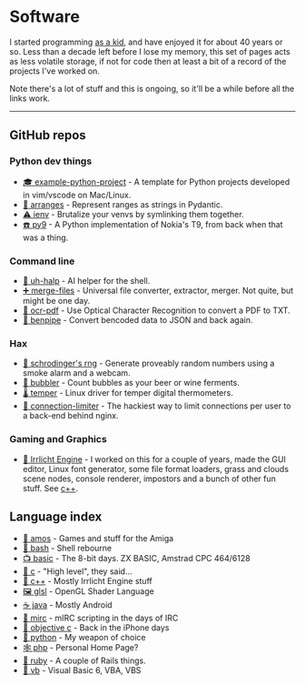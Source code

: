 # Software

I started programming [as a kid](basic), and have enjoyed it for about 40 years
or so. Less than a decade left before I lose my memory, this set of pages acts
as less volatile storage, if not for code then at least a bit of a record of
the projects I've worked on.

Note there's a lot of stuff and this is ongoing, so it'll be a while before
all the links work.

--------------------------------------------------------------------------------

## GitHub repos

### Python dev things

* [🎓 example-python-project](https://github.com/bitplane/example-python-project) -
  A template for Python projects developed in vim/vscode on Mac/Linux.
* [🤝 arranges](/arranges) -
  Represent ranges as strings in Pydantic.
* [⚠️ ienv](/ienv) -
  Brutalize your venvs by symlinking them together.
* [☎️ py9](https://github.com/bitplane/py9) -
  A Python implementation of Nokia's T9, from back when that was a thing.

### Command line

* [💬 uh-halp](/uh-halp) -
  AI helper for the shell.
* [➕ merge-files](/merge-files) -
  Universal file converter, extractor, merger. Not quite, but might be one day.
* [🔡 ocr-pdf](https://github.com/bitplane/ocr-pdf) -
  Use Optical Character Recognition to convert a PDF to TXT.
* [🪈 benpipe](https://github.com/bitplane/benpipe) -
  Convert bencoded data to JSON and back again.

### Hax

* [🎲 schrodinger's rng](https://github.com/bitplane/schrodingers-rng) - 
  Generate proveably random numbers using a smoke alarm and a webcam.
* [🍷 bubbler](https://github.com/bitplane/bubbler) -
  Count bubbles as your beer or wine ferments.
* [🌡️ temper](https://github.com/bitplane/temper) -
  Linux driver for temper digital thermometers.
* [🐌 connection-limiter](https://github.com/bitplane/connection-limiter) -
  The hackiest way to limit connections per user to a back-end behind nginx.

### Gaming and Graphics

* [👾 Irrlicht Engine](https://irrlicht.sf.net/) -
  I worked on this for a couple of years, made the GUI editor, Linux font
  generator, some file format loaders, grass and clouds scene nodes, console
  renderer, impostors and a bunch of other fun stuff. See [c++](c++).

## Language index

* [👾 amos](amos) - Games and stuff for the Amiga
* [📜 bash](bash) - Shell rebourne
* [📺 basic](basic) - The 8-bit days. ZX BASIC, Amstrad CPC 464/6128
* [🔧 c](c) - "High level", they said...
* [🔨 c++](c++) - Mostly Irrlicht Engine stuff
* [🖼️ glsl](glsl) - OpenGL Shader Language
* [☕ java](java) - Mostly Android
* [💬 mirc](mirc) - mIRC scripting in the days of IRC
* [📱 objective c](objective-c) - Back in the iPhone days
* [🐍 python](python) - My weapon of choice
* [🕸️ php](php) - Personal Home Page?
* [💎 ruby](ruby) - A couple of Rails things.
* [💩 vb](vb) - Visual Basic 6, VBA, VBS
